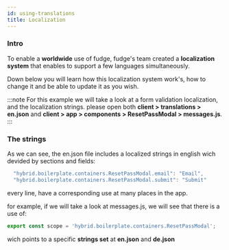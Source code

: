 ```yaml
---
id: using-translations
title: Localization
---
```


### Intro

To enable a **worldwide** use of fudge, fudge's team created a **localization system** that enables to support a few languages simultaneously.

Down below you will learn how this localization system work's, how to change it and be able to update it as you wish.

:::note
For this example we will take a look at a form validation localization, and the localization strings.
please open both **client > translations > en.json** and **client > app > components > ResetPassModal > messages.js**.
:::

### The strings

As we can see, the en.json file includes a localized strings in english wich devided by sections and fields:

```javascript
  "hybrid.boilerplate.containers.ResetPassModal.email": "Email",
  "hybrid.boilerplate.containers.ResetPassModal.submit": "Submit"
```

every line, have a corresponding use at many places in the app.

for example, if we will take a look at messages.js, we will see that there is a use of:

```javascript
export const scope = 'hybrid.boilerplate.containers.ResetPassModal';
```

wich points to a specific **strings set** at **en.json** and **de.json**